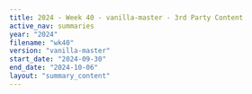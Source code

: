 ```yaml
---
title: 2024 - Week 40 - vanilla-master - 3rd Party Content
active_nav: summaries
year: "2024"
filename: "wk40"
version: "vanilla-master"
start_date: "2024-09-30"
end_date: "2024-10-06"
layout: "summary_content"
---
```


